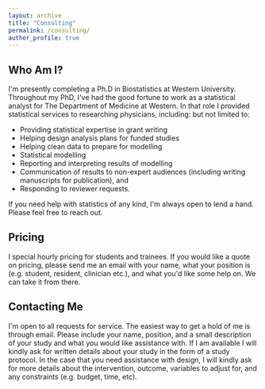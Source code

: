```yaml
---
layout: archive
title: "Consulting"
permalink: /consulting/
author_profile: true
---
```


## Who Am I?

I'm presently completing a Ph.D in Biostatistics at Western University.  Throughout my PhD, I've had the good fortune to work as a statistical analyst for The Department of Medicine at Western.  In that role I provided statistical services to researching physicians, including: but not limited to:

* Providing statistical expertise in grant writing
* Helping design analysis plans for funded studies
* Helping clean data to prepare for modelling
* Statistical modelling
* Reporting and interpreting results of modelling
* Communication of results to non-expert audiences (including writing manuscripts for publication), and
* Responding to reviewer requests.

If you need help with statistics of any kind, I'm always open to lend a hand.  Please feel free to reach out.

## Pricing

I special hourly pricing for students and trainees.  If you would like a quote on pricing, please send me an email with your name, what your position is (e.g. student, resident, clinician etc.), and what you'd like some help on.  We can take it from there.

## Contacting Me

I'm open to all requests for service. The easiest way to get a hold of me is through email.  Please include your name, position, and a small description of your study and what you would like assistance with.  If I am available I will kindly ask for written details about your study in the form of a study protocol.  In the case that you need assistance with design, I will kindly ask for more details about the intervention, outcome, variables to adjust for, and any constraints (e.g. budget, time, etc).